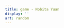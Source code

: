 ```yaml
---
title: game - Nobita Yuan
display: ''
art: random
---
```


<SubNav />

<ListGame only-date type="game" />
